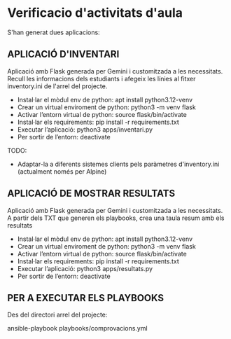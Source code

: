 # Verificacio d'activitats d'aula

S'han generat dues aplicacions:

APLICACIÓ D'INVENTARI
---------------------

Aplicació amb Flask generada per Gemini i customitzada a les necessitats.
Recull les informacions dels estudiants i afegeix les línies al fitxer inventory.ini de l'arrel del projecte.

* Instal·lar el mòdul env de python: apt install python3.12-venv
* Crear un virtual enviroment de python: python3 -m venv flask
* Activar l’entorn virtual de python: source flask/bin/activate
* Instal·lar els requirements: pip install -r requirements.txt
* Executar l’aplicació: python3 apps/inventari.py
* Per sortir de l’entorn: deactivate

TODO:
* Adaptar-la a diferents sistemes clients pels paràmetres d'inventory.ini (actualment només per Alpine)


APLICACIÓ DE MOSTRAR RESULTATS
------------------------------

Aplicació amb Flask generada per Gemini i customitzada a les necessitats.
A partir dels TXT que generen els playbooks, crea una taula resum amb els resultats

* Instal·lar el mòdul env de python: apt install python3.12-venv
* Crear un virtual enviroment de python: python3 -m venv flask
* Activar l’entorn virtual de python: source flask/bin/activate
* Instal·lar els requirements: pip install -r requirements.txt
* Executar l’aplicació: python3 apps/resultats.py
* Per sortir de l’entorn: deactivate


PER A EXECUTAR ELS PLAYBOOKS
----------------------------

Des del directori arrel del projecte:

ansible-playbook playbooks/comprovacions.yml

